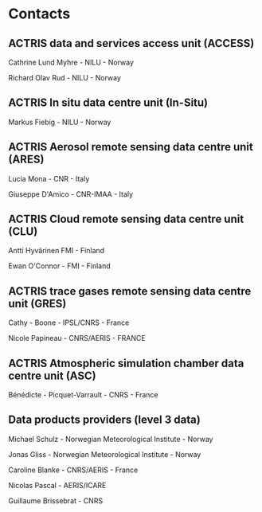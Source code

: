 # Contacts

## ACTRIS data and services access unit (ACCESS)
Cathrine Lund Myhre - NILU - Norway 

Richard Olav Rud - NILU - Norway

## ACTRIS In situ data centre unit (In-Situ)
Markus Fiebig - NILU - Norway

## ACTRIS Aerosol remote sensing data centre unit (ARES)
Lucia Mona - CNR - Italy

Giuseppe D'Amico - CNR-IMAA - Italy

## ACTRIS Cloud remote sensing data centre unit (CLU)
Antti Hyvärinen	FMI - Finland

Ewan O'Connor - FMI - Finland

## ACTRIS trace gases remote sensing data centre unit (GRES)
Cathy - Boone - IPSL/CNRS - France

Nicole Papineau - CNRS/AERIS - FRANCE

## ACTRIS Atmospheric simulation chamber data centre unit (ASC)
Bénédicte - Picquet-Varrault - CNRS - France

## Data products providers (level 3 data)
Michael	Schulz - Norwegian Meteorological Institute - Norway

Jonas Gliss - Norwegian Meteorological Institute - Norway

Caroline Blanke - CNRS/AERIS - France

Nicolas Pascal - AERIS/ICARE

Guillaume Brissebrat - CNRS


